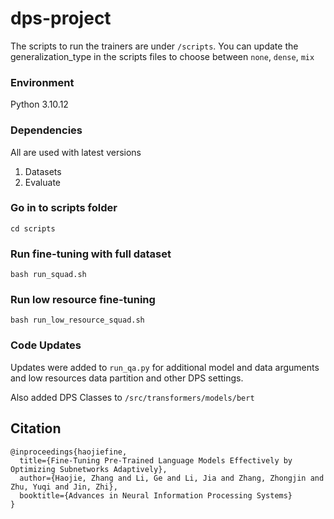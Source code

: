 # dps-project

The scripts to run the trainers are under `/scripts`. You can update the generalization_type in the scripts files to choose between `none`, `dense`, `mix`

### Environment

Python 3.10.12

### Dependencies

All are used with latest versions

1. Datasets
2. Evaluate

### Go in to scripts folder

```
cd scripts
```

### Run fine-tuning with full dataset

```
bash run_squad.sh
```

### Run low resource fine-tuning

```
bash run_low_resource_squad.sh
```

### Code Updates

Updates were added to `run_qa.py` for additional model and data arguments and low resources data partition and other DPS settings.

Also added DPS Classes to `/src/transformers/models/bert`

## Citation

```
@inproceedings{haojiefine,
  title={Fine-Tuning Pre-Trained Language Models Effectively by Optimizing Subnetworks Adaptively},
  author={Haojie, Zhang and Li, Ge and Li, Jia and Zhang, Zhongjin and Zhu, Yuqi and Jin, Zhi},
  booktitle={Advances in Neural Information Processing Systems}
}
```
